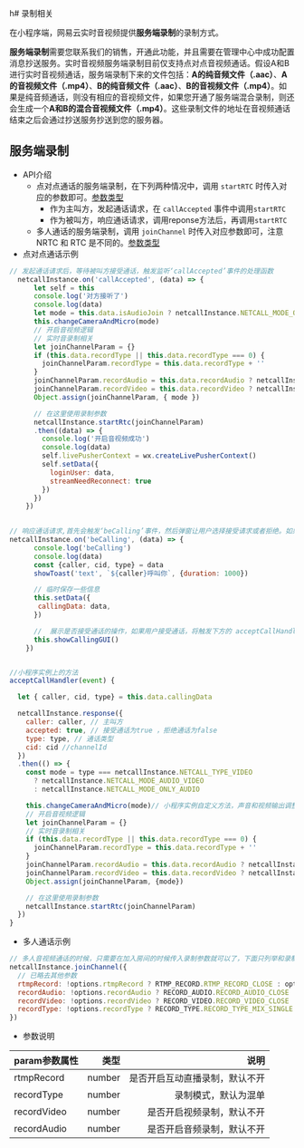 h# <span id="录制相关">录制相关</span>

在小程序端，网易云实时音视频提供**服务端录制**的录制方式。

**服务端录制**需要您联系我们的销售，开通此功能，并且需要在管理中心中成功配置消息抄送服务。实时音视频服务端录制目前仅支持点对点音视频通话。假设A和B进行实时音视频通话，服务端录制下来的文件包括：**A的纯音频文件（.aac）**、**A的音视频文件（.mp4）**、**B的纯音频文件（.aac）**、**B的音视频文件（.mp4）**。如果是纯音频通话，则没有相应的音视频文件，如果您开通了服务端混合录制，则还会生成一个**A和B的混合音视频文件（.mp4）**。这些录制文件的地址在音视频通话结束之后会通过抄送服务抄送到您的服务器。

## <span id="服务端录制">服务端录制</span>

- API介绍
  - 点对点通话的服务端录制，在下列两种情况中，调用 `startRTC` 时传入对应的参数即可。[参数类型](/docs/interface/即时通讯Web端/NIMSDK-Web/NetcallWeixin.html?kw=startrtc&pg=1&pid=0#startRtc__anchor)
    - 作为主叫方，发起通话请求，在 `callAccepted` 事件中调用`startRTC`
    - 作为被叫方，响应通话请求，调用reponse方法后，再调用`startRTC`
  - 多人通话的服务端录制，调用 `joinChannel` 时传入对应参数即可，注意 NRTC 和 RTC 是不同的。[参数类型](https://dev.yunxin.163.com/docs/interface/%E5%8D%B3%E6%97%B6%E9%80%9A%E8%AE%AFWeb%E7%AB%AF/NIMSDK-Web/NetcallWeixin.html?kw=startrtc&pg=1&pid=0#joinChannel__anchor)
- 点对点通话示例

```js
// 发起通话请求后，等待被叫方接受通话，触发监听‘callAccepted’事件的处理函数
  netcallInstance.on('callAccepted', (data) => {
      let self = this
      console.log('对方接听了')
      console.log(data)
      let mode = this.data.isAudioJoin ? netcallInstance.NETCALL_MODE_ONLY_AUDIO : netcallInstance.NETCALL_MODE_AUDIO_VIDEO
      this.changeCameraAndMicro(mode)
      // 开启音视频逻辑
      // 实时音录制相关
      let joinChannelParam = {}
      if (this.data.recordType || this.data.recordType === 0) {
        joinChannelParam.recordType = this.data.recordType + ''
      }
      joinChannelParam.recordAudio = this.data.recordAudio ? netcallInstance.RECORD_AUDIO_OPEN : netcallInstance.RECORD_AUDIO_CLOSE
      joinChannelParam.recordVideo = this.data.recordVideo ? netcallInstance.RECORD_VIDEO_OPEN : netcallInstance.RECORD_VIDEO_CLOSE
      Object.assign(joinChannelParam, { mode })

      // 在这里使用录制参数
      netcallInstance.startRtc(joinChannelParam)
      .then((data) => {
        console.log('开启音视频成功')
        console.log(data)
        self.livePusherContext = wx.createLivePusherContext()
        self.setData({
          loginUser: data,
          streamNeedReconnect: true
        })
      })
    })
  

// 响应通话请求,首先会触发‘beCalling’事件，然后弹窗让用户选择接受请求或者拒绝。如果接受请求，触发 小程序实例的 acceptCallHandler 的方法
netcallInstance.on('beCalling', (data) => {
      console.log('beCalling')
      console.log(data)
      const {caller, cid, type} = data
      showToast('text', `${caller}呼叫你`, {duration: 1000})

      // 临时保存一些信息
      this.setData({
       callingData: data,
      })

      //  展示是否接受通话的操作，如果用户接受通话，将触发下方的 acceptCallHandler
      this.showCallingGUI()
    })


//小程序实例上的方法
acceptCallHandler(event) {

  let { caller, cid, type} = this.data.callingData

  netcallInstance.response({
    caller: caller, // 主叫方
    accepted: true, // 接受通话为true ，拒绝通话为false
    type: type, // 通话类型
    cid: cid //channelId
  })
  .then(() => {
    const mode = type === netcallInstance.NETCALL_TYPE_VIDEO
      ? netcallInstance.NETCALL_MODE_AUDIO_VIDEO
      : netcallInstance.NETCALL_MODE_ONLY_AUDIO

    this.changeCameraAndMicro(mode)// 小程序实例自定义方法，声音和视频输出调整
    // 开启音视频逻辑
    let joinChannelParam = {}
    // 实时音录制相关
    if (this.data.recordType || this.data.recordType === 0) {
      joinChannelParam.recordType = this.data.recordType + ''
    }
    joinChannelParam.recordAudio = this.data.recordAudio ? netcallInstance.RECORD_AUDIO_OPEN : netcallInstance.RECORD_AUDIO_CLOSE
    joinChannelParam.recordVideo = this.data.recordVideo ? netcallInstance.RECORD_VIDEO_OPEN : netcallInstance.RECORD_VIDEO_CLOSE
    Object.assign(joinChannelParam, {mode})

    // 在这里使用录制参数
    netcallInstance.startRtc(joinChannelParam)
  })
}
```

- 多人通话示例

```js
// 多人音视频通话的时候，只需要在加入房间的时候传入录制参数就可以了，下面只列举和录制相关的参数
netcallInstance.joinChannel({
  // 已略去其他参数
  rtmpRecord: !options.rtmpRecord ? RTMP_RECORD.RTMP_RECORD_CLOSE : options.rtmpRecord, // 外部传入：互动直播录制
  recordAudio: !options.recordAudio ? RECORD_AUDIO.RECORD_AUDIO_CLOSE : options.recordAudio, // 外部传入：音频实时音录制
  recordVideo: !options.recordVideo ? RECORD_VIDEO.RECORD_VIDEO_CLOSE : options.recordVideo, // 外部传入：视频实时音录制
  recordType: !options.recordType ? RECORD_TYPE.RECORD_TYPE_MIX_SINGLE : options.recordType // 外部传入：录制模式  0-混单 1-只混 2-只单
})

```

- 参数说明

| param参数属性|类型 |说明 |
| :-------- | --------:| --------:|
| rtmpRecord | number  | 是否开启互动直播录制，默认不开|
| recordType | number  | 录制模式，默认为混单 |
| recordVideo | number | 是否开启视频录制，默认不开|
| recordAudio | number | 是否开启音频录制，默认不开|

